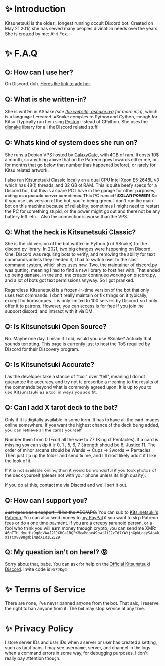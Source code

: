 # ✨ Introduction

Kitsunetsuki is the oldest, longest running occult Discord bot. Created on May 21 2017, she has served many peoples divination needs over the years. She is created by me: Ahri Fox.

# ✨ F.A.Q

## Q: How can I use her?

On Discord, duh. [Heres the link to add her](https://discordapp.com/oauth2/authorize?client_id=%20315826602187554816&scope=bot&permissions=314432).

## Q: What is she written-in?

She is written in ASnake *(see [the website, asnake.org](asnake.org) for more info)*, which is a language I created. ASnake compiles to Python and Cython, though for Kitsu I typically run her using [Pyston](https://github.com/pyston/pyston) instead of CPython. She uses the [disnake](https://docs.disnake.dev/en/stable/) library for all the Discord related stuff.

## Q: Whats kind of system does she run on?

She runs a Debian VPS hosted by [GalaxyGate](https://galaxygate.net/), with 4GB of ram. It costs 10$ a month, so anything above that on the Patreon goes towards either me, or for months that go below that number (has happened before), or rarely for Kitsu related artwork.

I also run Kitsunetsuki Classic locally on a dual [CPU Intel Xeon E5-2648L v3](https://www.intel.com/content/www/us/en/products/sku/81901/intel-xeon-processor-e52648l-v3-30m-cache-1-80-ghz/specifications.html) which has 48(!) threads, and 32 GB of RAM. This is quite beefy specs for a Discord bot, but this is a spare PC I have in the garage for other purposes, acting as a pseudo server sometimes. This PC runs off **SOLAR POWER!** So if you use this version of the bot, you're being green. I don't run the main bot on this machine because of reliability; sometimes I might need to restart the PC for something stupid, or the power might go out and there not be any battery left, etc... Also the connection is worse than the VPS.

## Q: What the heck is Kitsunetsuki Classic?

She is the old version of the bot written in Python (not ASnake) for the discord.py library. In 2021, two big changes were happening on Discord. One, Discord was requiring bots to verify, and removing the ability for text commands unless they needed it, I had to switch over to the slash command system, which shes uses now.
Two, the maintainer of discord.py was qutting, meaning I had to find a new library to host her with. That ended up being disnake. In the end, the creator continued working on discord.py, and a lot of bots got text permissions anyway. So I got pranked.

Regardless, Kitsunetsuki is a frozen-in-time version of the bot that only uses text commands. I don't really maintain or fix things on it typically, except for horoscopes. It  is only limited to 100 servers by Discord, so I only offer it to patrons. However, you can access is for free if you join the support discord, and interact with it via DM.

## Q: Is Kitsunetsuki Open Source?
No. Maybe one day. I mean if I did, would you use ASnake? Actually that sounds tempting. This page is currently just to host the ToS required by Discord for their Discovery program.

## Q: Is Kitsunetsuki Accurate?

I as the developer take a stance of "tool" over "tell", meaning I do not guarantee the accuracy, and try not to prescribe a meaning to the results of the commands beyond what is commonly agreed upon. It is up to you to use Kitsunetsuki as a tool in ways you see fit.

## Q: Can I add X tarot deck to the bot?

Only if it is digitally available in some form. It has to have all the card images online somewhere.
If you want the highest chance of the deck being added, you can retrieve all the cards yourself.

Number them from 0 (Fool) all the way to 77 (King of Pentacles). If a card is missing you can skip it ie 0, 1 , 5, 6, 7
Strength should be 8, Justice 11.
The order of minor arcana should be Wands -> Cups -> Swords -> Pentacles
Then just zip up the folder and send to me, and I'll most likely add it if I like the look of it.

If it is not available online, then it would be wonderful if you took photos of the deck yourself (please not with your phone unless its high quality).

If you do all this, contact me via Discord and we'll sort it out.

## Q: How can I support you?

~~Just queue as a support, I'll be the ADC/APC.~~ You can sub to [Kitsunetsuki's Patreon.](https://www.patreon.com/c/KitsunetsukiDiscord)
You can also send money to [my PayPal](https://paypal.me/ahrifoxy) if you want to skip Patreon fees or do a one time payment.
If you are a creepy paranoid person, or a fool who think you will earn money through crypto, you can send me XMR:  
`46hTTHLdyurHz9g8oVAaJ2TJXHCa1RQPXMewMope49nwiJi12zTd7YAYjhGphLceySAo4kXzTCXv898gBbiNBdX1R1LZ229`

## Q: My question isn't on here!? 😡

Sorry about that, babe. You can ask for help on the [Official Kitsunetsuki Discord](https://discord.gg/NVFJKgG). Invite code is `NVFJKgG`


# ✨ Terms of Service

There are none, I've never banned anyone from the bot. That said, I reserve the right to ban anyone from it. The bot may stop service at any time.

# ✨ Privacy Policy

I store server IDs and user IDs when a server or user has created a setting, such as tarot bans.
I may see username, server, and channel in the logs when a command errors in some way, for debugging purposes. I don't really pay attention though.
